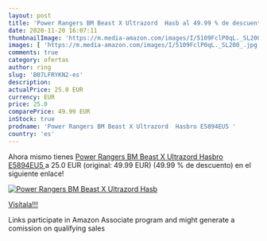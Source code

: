 ```yaml
---
layout: post
title: 'Power Rangers BM Beast X Ultrazord  Hasb al 49.99 % de descuento'
date: 2020-11-20 16:07:11
thumbnailImage: 'https://m.media-amazon.com/images/I/5109FclP0qL._SL200_.jpg'
images: [ 'https://m.media-amazon.com/images/I/5109FclP0qL._SL200_.jpg' ]
comments: true
category: ofertas
author: ring
slug: 'B07LFRYKN2-es'
description:
actualPrice: 25.0 EUR
currency: EUR
price: 25.0
comparePrice: 49.99 EUR
inStock: true
prodname: 'Power Rangers BM Beast X Ultrazord  Hasbro E5894EU5 '
country: 'es'
---
```


Ahora mismo tienes [Power Rangers BM Beast X Ultrazord  Hasbro E5894EU5 ](https://www.amazon.es/dp/B07LFRYKN2/?tag=tolees-21) a 25.0 EUR (original: 49.99 EUR) (49.99 %  de descuento) en el siguiente enlace!

[![Power Rangers BM Beast X Ultrazord  Hasb](https://m.media-amazon.com/images/I/5109FclP0qL._SL200_.jpg)](https://www.amazon.es/dp/B07LFRYKN2/?tag=tolees-21)

[Visítala!!!](https://www.amazon.es/dp/B07LFRYKN2/?tag=tolees-21)

Links participate in Amazon Associate program and might generate a comission on qualifying sales
